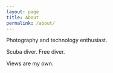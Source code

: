 ```yaml
---
layout: page
title: About
permalink: /about/
---
```

Photography and technology enthusiast.

Scuba diver. Free diver.

Views are my own.